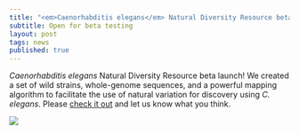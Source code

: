```yaml
---
title: "<em>Caenorhabditis elegans</em> Natural Diversity Resource beta launch!"
subtitle: Open for beta testing
layout: post
tags: news
published: true
---
```


<em>Caenorhabditis elegans</em> Natural Diversity Resource beta launch!
We created a set of wild strains, whole-genome sequences, 
and a powerful mapping algorithm to facilitate the use of natural variation for discovery using _C. elegans_. 
Please [check it out](http://www.elegansvariation.org) and let us know what you think.

<a href="http://www.elegansvariation.org" class="thumbnail"><img src="http://www.elegansvariation.org/static/img/main/screenshot.png" /></a>